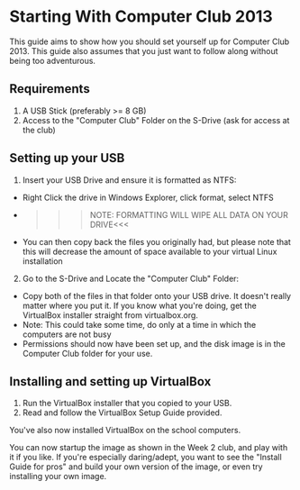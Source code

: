 # Starting With Computer Club 2013 #

This guide aims to show how you should set yourself up for Computer Club 2013. This guide also assumes that you just want to follow along without being too adventurous.

## Requirements ##

1. A USB Stick (preferably >= 8 GB)
2. Access to the "Computer Club" Folder on the S-Drive (ask for access at the club)

## Setting up your USB ##

1. Insert your USB Drive and ensure it is formatted as NTFS:
  - Right Click the drive in Windows Explorer, click format, select NTFS
  - >>>NOTE: FORMATTING WILL WIPE ALL DATA ON YOUR DRIVE<<<
  - You can then copy back the files you originally had, but please note that this will decrease the amount of space available to your virtual Linux installation

2. Go to the S-Drive and Locate the "Computer Club" Folder:
  - Copy both of the files in that folder onto your USB drive. It doesn't really matter where you put it. If you know what you're doing, get the VirtualBox installer straight from virtualbox.org.
  - Note: This could take some time, do only at a time in which the computers are not busy
  - Permissions should now have been set up, and the disk image is in the Computer Club folder for your use.

## Installing and setting up VirtualBox ##

1. Run the VirtualBox installer that you copied to your USB.
2. Read and follow the VirtualBox Setup Guide provided.

You've also now installed VirtualBox on the school computers.

You can now startup the image as shown in the Week 2 club, and play with it if you like.
If you're especially daring/adept, you want to see the "Install Guide for pros" and build your own version of the image, or even try installing your own image.
